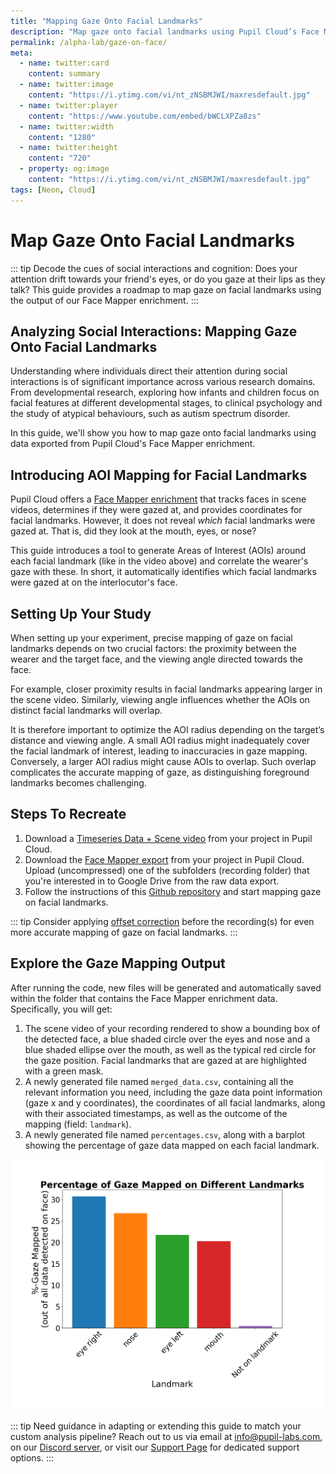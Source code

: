 ```yaml
---
title: "Mapping Gaze Onto Facial Landmarks"
description: "Map gaze onto facial landmarks using Pupil Cloud’s Face Mapper exported data."
permalink: /alpha-lab/gaze-on-face/
meta:
  - name: twitter:card
    content: summary
  - name: twitter:image
    content: "https://i.ytimg.com/vi/nt_zNSBMJWI/maxresdefault.jpg"
  - name: twitter:player
    content: "https://www.youtube.com/embed/bWCLXPZa8zs"
  - name: twitter:width
    content: "1280"
  - name: twitter:height
    content: "720"
  - property: og:image
    content: "https://i.ytimg.com/vi/nt_zNSBMJWI/maxresdefault.jpg"
tags: [Neon, Cloud]
---
```


<script setup>
import TagLinks from '@components/TagLinks.vue'
</script>

# Map Gaze Onto Facial Landmarks

<TagLinks :tags="$frontmatter.tags" />

<Youtube src="bWCLXPZa8zs"/>

::: tip
Decode the cues of social interactions and cognition: Does your attention drift towards your friend's eyes, or do you gaze at their lips as they talk? This guide provides a roadmap to map gaze on facial landmarks using the output of our Face Mapper enrichment.
:::

## Analyzing Social Interactions: Mapping Gaze Onto Facial Landmarks 

Understanding where individuals direct their attention during social interactions is of significant importance across various research domains. From developmental research, exploring how infants and children focus on facial features at different developmental stages, to clinical psychology and the study of atypical behaviours, such as autism spectrum disorder.

In this guide, we'll show you how to map gaze onto facial landmarks using data exported from Pupil Cloud's Face Mapper enrichment.

## Introducing AOI Mapping for Facial Landmarks 

Pupil Cloud offers a [Face Mapper enrichment](https://docs.pupil-labs.com/neon/pupil-cloud/enrichments/face-mapper/) that tracks faces in scene videos, determines if they were gazed at, and provides coordinates for facial landmarks. However, it does not reveal _which_ facial landmarks were gazed at. That is, did they look at the mouth, eyes, or nose?

This guide introduces a tool to generate Areas of Interest (AOIs) around each facial landmark (like in the video above) and correlate the wearer's gaze with these. In short, it automatically identifies which facial landmarks were gazed at on the interlocutor's face.

## Setting Up Your Study

When setting up your experiment, precise mapping of gaze on facial landmarks depends on two crucial factors: the proximity between the wearer and the target face, and the viewing angle directed towards the face.

For example, closer proximity results in facial landmarks appearing larger in the scene video. Similarly, viewing angle influences whether the AOIs on distinct facial landmarks will overlap. 

It is therefore important to optimize the AOI radius depending on the target’s distance and viewing angle. A small AOI radius might inadequately cover the facial landmark of interest, leading to inaccuracies in gaze mapping. Conversely, a larger AOI radius might cause AOIs to overlap. Such overlap complicates the accurate mapping of gaze, as distinguishing foreground landmarks becomes challenging.

## Steps To Recreate
1. Download a [Timeseries Data + Scene video]() from your project in Pupil Cloud.
2. Download the [Face Mapper export](https://docs.pupil-labs.com/neon/pupil-cloud/enrichments/face-mapper/) from your project in Pupil Cloud.
Upload (uncompressed) one of the subfolders (recording folder) that you're interested in to Google Drive from the raw data export.
3. Follow the instructions of this [Github repository](https://github.com/pupil-labs/gaze-on-facial-landmarks) and start mapping gaze on facial landmarks.

::: tip
Consider applying [offset correction](https://docs.pupil-labs.com/neon/data-collection/offset-correction/#using-offset-correction-to-improve-gaze-accuracy) before the recording(s) for even more accurate mapping of gaze on facial landmarks. 
:::

## Explore the Gaze Mapping Output

After running the code, new files will be generated and automatically saved within the folder that contains the Face Mapper enrichment data. Specifically, you will get:

1. The scene video of your recording rendered to show a bounding box of the detected face, a blue shaded circle over the eyes and nose and a blue shaded ellipse over the mouth, as well as the typical red circle for the gaze position. Facial landmarks that are gazed at are highlighted with a green mask. 
2. A newly generated file named `merged_data.csv`, containing all the relevant information you need, including the gaze data point information (gaze x and y coordinates), the coordinates of all facial landmarks, along with their associated timestamps, as well as the outcome of the mapping (field: `landmark`). 
3. A newly generated file named `percentages.csv`, along with a barplot showing the percentage of gaze data mapped on each facial landmark.

![Mapping gaze on facial landmarks results](./barplot.png)

::: tip
Need guidance in adapting or extending this guide to match your custom analysis pipeline? Reach out to us via email at [info@pupil-labs.com](mailto:info@pupil-labs.com), on our [Discord server](https://pupil-labs.com/chat/), or visit our [Support Page](https://pupil-labs.com/products/support/) for dedicated support options.
:::